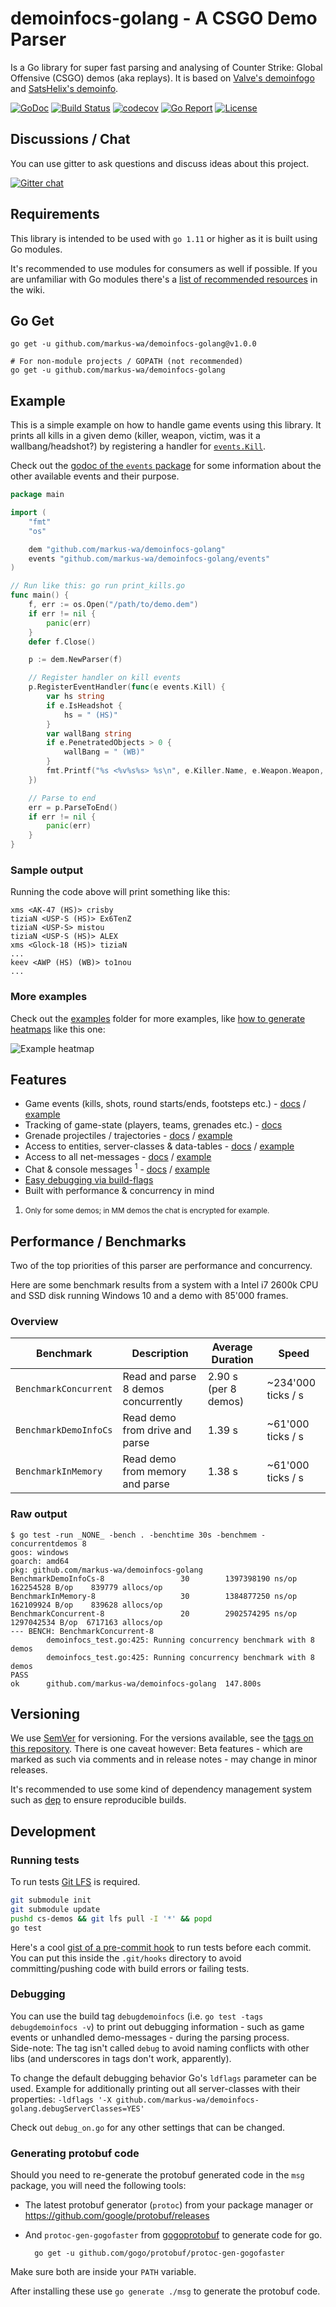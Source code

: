 # demoinfocs-golang - A CSGO Demo Parser

Is a Go library for super fast parsing and analysing of Counter Strike: Global Offensive (CSGO) demos (aka replays). It is based on [Valve's demoinfogo](https://github.com/ValveSoftware/csgo-demoinfo) and [SatsHelix's demoinfo](https://github.com/StatsHelix/demoinfo).

[![GoDoc](https://godoc.org/github.com/markus-wa/demoinfocs-golang?status.svg)](https://godoc.org/github.com/markus-wa/demoinfocs-golang)
[![Build Status](https://travis-ci.org/markus-wa/demoinfocs-golang.svg?branch=master)](https://travis-ci.org/markus-wa/demoinfocs-golang)
[![codecov](https://codecov.io/gh/markus-wa/demoinfocs-golang/branch/master/graph/badge.svg)](https://codecov.io/gh/markus-wa/demoinfocs-golang)
[![Go Report](https://goreportcard.com/badge/github.com/markus-wa/demoinfocs-golang)](https://goreportcard.com/report/github.com/markus-wa/demoinfocs-golang)
[![License](https://img.shields.io/badge/license-MIT-blue.svg?style=flat)](LICENSE.md)

## Discussions / Chat

You can use gitter to ask questions and discuss ideas about this project.

[![Gitter chat](https://badges.gitter.im/csgodemos/demoinfo-lib.png)](https://gitter.im/csgodemos/demoinfo-lib)

## Requirements

This library is intended to be used with `go 1.11` or higher as it is built using Go modules.

It's recommended to use modules for consumers as well if possible.
If you are unfamiliar with Go modules there's a [list of recommended resources](https://github.com/markus-wa/demoinfocs-golang/wiki/Go-Modules#recommended-links--articles) in the wiki.

## Go Get

	go get -u github.com/markus-wa/demoinfocs-golang@v1.0.0

	# For non-module projects / GOPATH (not recommended)
	go get -u github.com/markus-wa/demoinfocs-golang

## Example

This is a simple example on how to handle game events using this library.
It prints all kills in a given demo (killer, weapon, victim, was it a wallbang/headshot?) by registering a handler for [`events.Kill`](https://godoc.org/github.com/markus-wa/demoinfocs-golang/events#Kill).

Check out the [godoc of the `events` package](https://godoc.org/github.com/markus-wa/demoinfocs-golang/events) for some information about the other available events and their purpose.

```go
package main

import (
	"fmt"
	"os"

	dem "github.com/markus-wa/demoinfocs-golang"
	events "github.com/markus-wa/demoinfocs-golang/events"
)

// Run like this: go run print_kills.go
func main() {
	f, err := os.Open("/path/to/demo.dem")
	if err != nil {
		panic(err)
	}
	defer f.Close()

	p := dem.NewParser(f)

	// Register handler on kill events
	p.RegisterEventHandler(func(e events.Kill) {
		var hs string
		if e.IsHeadshot {
			hs = " (HS)"
		}
		var wallBang string
		if e.PenetratedObjects > 0 {
			wallBang = " (WB)"
		}
		fmt.Printf("%s <%v%s%s> %s\n", e.Killer.Name, e.Weapon.Weapon, hs, wallBang, e.Victim.Name)
	})

	// Parse to end
	err = p.ParseToEnd()
	if err != nil {
		panic(err)
	}
}
```

### Sample output

Running the code above will print something like this:

```
xms <AK-47 (HS)> crisby
tiziaN <USP-S (HS)> Ex6TenZ
tiziaN <USP-S> mistou
tiziaN <USP-S (HS)> ALEX
xms <Glock-18 (HS)> tiziaN
...
keev <AWP (HS) (WB)> to1nou
...
```

### More examples

Check out the [examples](examples) folder for more examples, like [how to generate heatmaps](examples/heatmap) like this one:

![Example heatmap](https://raw.githubusercontent.com/markus-wa/demoinfocs-golang/master/examples/heatmap/heatmap.jpg)

## Features

* Game events (kills, shots, round starts/ends, footsteps etc.) - [docs](https://godoc.org/github.com/markus-wa/demoinfocs-golang/events) / [example](https://github.com/markus-wa/demoinfocs-golang/tree/master/examples/print-events)
* Tracking of game-state (players, teams, grenades etc.) - [docs](https://godoc.org/github.com/markus-wa/demoinfocs-golang#GameState)
* Grenade projectiles / trajectories - [docs](https://godoc.org/github.com/markus-wa/demoinfocs-golang#GameState.GrenadeProjectiles) / [example](https://github.com/markus-wa/demoinfocs-golang/tree/master/examples/nade-trajectories)
* Access to entities, server-classes & data-tables - [docs](https://godoc.org/github.com/markus-wa/demoinfocs-golang/sendtables#ServerClasses) / [example](https://github.com/markus-wa/demoinfocs-golang/tree/master/examples/entities)
* Access to all net-messages - [docs](https://godoc.org/github.com/markus-wa/demoinfocs-golang#NetMessageCreator) / [example](https://github.com/markus-wa/demoinfocs-golang/tree/master/examples/net-messages)
* Chat & console messages <sup id="achat1">1</sup> - [docs](https://godoc.org/github.com/markus-wa/demoinfocs-golang/events#ChatMessage) / [example](https://github.com/markus-wa/demoinfocs-golang/tree/master/examples/print-events)
* [Easy debugging via build-flags](#debugging)
* Built with performance & concurrency in mind

1. <small id="f1">Only for some demos; in MM demos the chat is encrypted for example.</small>

## Performance / Benchmarks

Two of the top priorities of this parser are performance and concurrency.

Here are some benchmark results from a system with a Intel i7 2600k CPU and SSD disk running Windows 10 and a demo with 85'000 frames.

### Overview

|Benchmark|Description|Average Duration|Speed|
|-|-|-|-|
|`BenchmarkConcurrent`|Read and parse 8 demos concurrently|2.90 s (per 8 demos)|~234'000 ticks / s|
|`BenchmarkDemoInfoCs`|Read demo from drive and parse|1.39 s|~61'000 ticks / s
|`BenchmarkInMemory`|Read demo from memory and parse|1.38 s|~61'000 ticks / s

### Raw output

```
$ go test -run _NONE_ -bench . -benchtime 30s -benchmem -concurrentdemos 8
goos: windows
goarch: amd64
pkg: github.com/markus-wa/demoinfocs-golang
BenchmarkDemoInfoCs-8                 30        1397398190 ns/op        162254528 B/op    839779 allocs/op
BenchmarkInMemory-8                   30        1384877250 ns/op        162109924 B/op    839628 allocs/op
BenchmarkConcurrent-8                 20        2902574295 ns/op        1297042534 B/op  6717163 allocs/op
--- BENCH: BenchmarkConcurrent-8
        demoinfocs_test.go:425: Running concurrency benchmark with 8 demos
        demoinfocs_test.go:425: Running concurrency benchmark with 8 demos
PASS
ok      github.com/markus-wa/demoinfocs-golang  147.800s
```

## Versioning

We use [SemVer](http://semver.org/) for versioning. For the versions available, see the [tags on this repository](https://github.com/markus-wa/demoinfocs-golang/tags).
There is one caveat however: Beta features - which are marked as such via comments and in release notes - may change in minor releases.

It's recommended to use some kind of dependency management system such as [dep](https://github.com/golang/dep) to ensure reproducible builds.

## Development

### Running tests

To run tests [Git LFS](https://git-lfs.github.com) is required.

```sh
git submodule init
git submodule update
pushd cs-demos && git lfs pull -I '*' && popd
go test
```

Here's a cool [gist of a pre-commit hook](https://gist.github.com/micvbang/4c8cb1f24cfe04d1a0dfab010eb851d8) to run tests before each commit. You can put this inside the `.git/hooks` directory to avoid committing/pushing code with build errors or failing tests.

### Debugging

You can use the build tag `debugdemoinfocs` (i.e. `go test -tags debugdemoinfocs -v`) to print out debugging information - such as game events or unhandled demo-messages - during the parsing process.<br>
Side-note: The tag isn't called `debug` to avoid naming conflicts with other libs (and underscores in tags don't work, apparently).

To change the default debugging behavior Go's `ldflags` parameter can be used. Example for additionally printing out all server-classes with their properties: `-ldflags '-X github.com/markus-wa/demoinfocs-golang.debugServerClasses=YES'`

Check out `debug_on.go` for any other settings that can be changed.

### Generating protobuf code

Should you need to re-generate the protobuf generated code in the `msg` package, you will need the following tools:

- The latest protobuf generator (`protoc`) from your package manager or https://github.com/google/protobuf/releases

- And `protoc-gen-gogofaster` from [gogoprotobuf](https://github.com/gogo/protobuf) to generate code for go.

		go get -u github.com/gogo/protobuf/protoc-gen-gogofaster

[//]: # "The go get above needs two tabs so it's displayed as a) as part of the last list entry and b) as a code-block"
[//]: # "Oh and don't try to move these comments above it either"

Make sure both are inside your `PATH` variable.

After installing these use `go generate ./msg` to generate the protobuf code.
